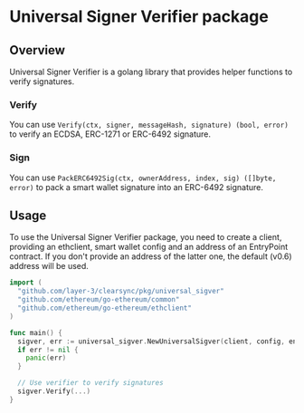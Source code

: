 # Universal Signer Verifier package

## Overview

Universal Signer Verifier is a golang library that provides helper functions to verify signatures.

### Verify

You can use `Verify(ctx, signer, messageHash, signature) (bool, error)` to verify an ECDSA, ERC-1271 or ERC-6492 signature.

### Sign

You can use `PackERC6492Sig(ctx, ownerAddress, index, sig) ([]byte, error)` to pack a smart wallet signature into an ERC-6492 signature.

## Usage

To use the Universal Signer Verifier package, you need to create a client, providing an ethclient, smart wallet config and an address of an EntryPoint contract.
If you don't provide an address of the latter one, the default (v0.6) address will be used.

```go
import (
  "github.com/layer-3/clearsync/pkg/universal_sigver"
  "github.com/ethereum/go-ethereum/common"
  "github.com/ethereum/go-ethereum/ethclient"
)

func main() {
  sigver, err := universal_sigver.NewUniversalSigver(client, config, entryPointAddress)
  if err != nil {
    panic(err)
  }

  // Use verifier to verify signatures
  sigver.Verify(...)
}
```
